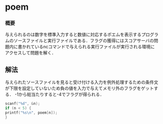 # poem

### 概要
与えられるのは数字を標準入力すると数値に対応するポエムを表示するプログラムのソースファイルと実行ファイルである．フラグの獲得にはスコアサーバの問題内に書かれているncコマンドで与えられる実行ファイルが実行される環境にアクセスして問題を解く．

## 解法
与えられたソースファイルを見ると受け付ける入力を例外処理するための条件文が下限を設定していないため負の値を入力で与えてメモリ外のフラグをゲットする．
-1から総当たりすると-4でフラグが得られる．

```src.c
scanf("%d", &n);
if (n < 5) {
printf("%s\n", poem[n]);
}
```